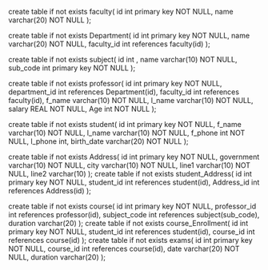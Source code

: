 create table if not exists faculty(
	id int primary key NOT NULL, 
	name varchar(20) NOT NULL 
);

create table if not exists Department( 
	id int primary key NOT NULL, 
	name varchar(20) NOT NULL, 
	faculty_id int references faculty(id) 
);

create table if not exists subject( 
	id int , 
	name varchar(10) NOT NULL, 
	sub_code int primary key NOT NULL 
);

create table if not exists professor( 
	id int primary key NOT NULL, 
	department_id int references Department(id), 
	faculty_id int references faculty(id), 
	f_name varchar(10) NOT NULL, 
	l_name varchar(10) NOT NULL, 
	salary REAL NOT NULL, 
	Age int NOT NULL 
);

create table if not exists student( 
	id int primary key NOT NULL, 
	f_name varchar(10) NOT NULL, 
	l_name varchar(10) NOT NULL, 
	f_phone int NOT NULL, 
	l_phone int, 
	birth_date varchar(20) NOT NULL 
);

create table if not exists Address( 
	id int primary key NOT NULL, 
	government varchar(10) NOT NULL, 
	city varchar(10) NOT NULL, 
	line1 varchar(10) NOT NULL, 
	line2 varchar(10) 
); 
create table if not exists student_Address(
	id int primary key NOT NULL, 
	student_id int references student(id), 
	Address_id int references Address(id) 
);

create table if not exists course( 
	id int primary key NOT NULL, 
	professor_id int references professor(id), 
	subject_code int references subject(sub_code), 
	duration varchar(20) 
); 
create table if not exists course_Enrollment( 
	id int primary key NOT NULL, 
	student_id int references student(id), 
	course_id int references course(id) 
); 
create table if not exists exams( 
	id int primary key NOT NULL, 
	course_id int references course(id), 
	date varchar(20) NOT NULL, 
	duration varchar(20) 
);
